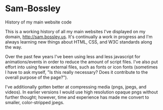 # Sam-Bossley
History of my main website code

This is a working history of all my main websites I've displayed on my domain, http://sam.bossley.us. It's continually a work in progress and I'm always learning new things about HTML, CSS, and W3C standards along the way.

Over the past few years I've been using less and less javascript for animations/events in order to reduce the amount of script files. I've also put effort into using fewer external files, such as fonts or icon fonts (sometimes I have to ask myself, "Is this really necessary? Does it contribute to the overall purpose of the page?").

I've additionally gotten better at compressing media (pngs, jpegs, and videos). In earlier versions I would use high resolution opaque pngs without further thought; however, time and experience has made me convert to smaller, color-stripped jpegs.
